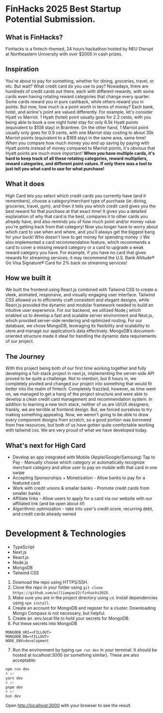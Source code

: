 # FinHacks 2025 Best Startup Potential Submission.

## What is FinHacks?
FinHacks is a fintech-themed, 24 hours hackathon hosted by NEU Disrupt at Northeastern University with over $2000 in cash prizes.

## Inspiration
You're about to pay for something, whether for dining, groceries, travel, or etc. But wait? What credit card do you use to pay? Nowadays, there are hundreds of credit cards out there, each with different rewards, with some cards even having rotating reward categories that change every quarter. Some cards  reward you in pure cashback, while others reward you in points. But now, how much is a point worth in terms of money? Each bank, hotel, and airline's point are valued differently. For example, let's consider Hyatt vs Marriot. 1 Hyatt (hotel) point usually goes for 2.2 cents, with you being able to book a one night hotel stay for only 6.5k Hyatt points (equivalent to $108 stay) in Braintree. On the other hand, 1 Marriot point usually only goes for 0.9 cents, with one Marriot stay costing to about 35k Marriot points (equivalent to a $169 stay) in the same area, same time! When you compare how much money you end up saving by paying with Hyatt points instead of money compared to Marriot points, it's obvious that Hyatt points are much more important! **When you have multiple cards, it's hard to keep track of all these rotating categories, reward multipliers, reward categories, and different point values. If only there was a tool to just tell you what card to use for what purchase!**

## What it does
High Card lets you select which credit cards you currently have (and it remembers), choose a category/merchant type of purchase (ie: dining, groceries, travel, gym), and then it tells you which credit card gives you the best reward for that purchase at that exact time! It gives you a detailed explanation of why that card is the best, compares it to other cards you already have, and also reminds you of how much point and/or money value you're getting back from that category! Now you longer have to worry about which card to use when and where, and you'll always get the biggest bang for your buck! Who doesn't love to get money for spending money :) We also implemented a card recommendation feature, which recommends a card to cover a missing reward category or a card to upgrade a weak reward category you have. For example, if you have no card that gives rewards for streaming services, it may recommend the U.S. Bank Altitude® Go Visa Signature® Card for 2% back on streaming services!

## How we built it
We built the frontend using React.js combined with Tailwind CSS to create a sleek, animated, responsive, and visually engaging user interface. Tailwind CSS allowed us to efficiently craft consistent and elegant designs, while React.js provided the dynamic and modular framework needed to build an intuitive user experience. For our backend, we utilized Node.j which enabled us to develop a fast and scalable server environment and Next.js, which provided server-side rendering and optimized routing. For our database, we chose MongoDB, leveraging its flexibility and scalability to store and manage our application’s data effectively. MongoDB’s document-oriented structure made it ideal for handling the dynamic data requirements of our project. 

## The Journey
With this project being both of our first time working together and fully developing a full-stack project in next.js, implementing the server-side API proved to be quite a challenge. Not to mention, but 6 hours in, we completely pivoted and changed our project into something that would fit better into the realm of fintech. Completely frazzled, however, as time went on, we managed to get a hang of the project structure and were able to develop a clean credit card management and recommendation system. In addition to learning a new tech stack, neither of us are UI/UX designers; frankly, we are terrible at frontend design. But, we forced ourselves to try making something appealing. Now, we weren't going to be able to draw every component designs from scratch, so a good portion was borrowed from free resources, but both of us have gotten quite comfortable working with tailwind css. We are very proud of what we have developed today.

## What's next for High Card
- Develop an app integrated with Mobile (Apple/Google/Samsung) Tap to Pay - Manually choose which category or automatically recognize merchant category and allow user to pay on mobile with that card in one swipe
- Accepting Sponsorships + Monetization - Allow banks to pay for a featured card 
- Work with credit unions & smaller banks - Promote credit cards from smaller banks
- Affiliate links - Allow users to apply for a card via our website with our affiliated link (and be open about it!)
- Algorithmic optimization - take into user's credit score, recurring debt, and credit cards already owned

# Development & Technologies

- TypeScript
- Next.js
- React.js
- Node.js
- MongoDB
- Tailwind CSS

1. Downoad the repo using HTTPS/SSH.
2. Clone the repo in your folder using ```git clone https://github.com/williampan22/finhacks2025```.
3. Make sure you are in the project directory using ```cd```. Install dependencies using ```npm install```.
4. Create an account for MongoDB and register for a cluster. Downloading Mongo Compass is not necessary, but helpful. 
5. Create an .env.local file to hold your secrets for MongoDB.
6. Put these secrets into MongoDB
```
MONGODB_URI=<FILLOUT>
MONGODB_DB=<FILLOUT>
NODE_ENV=development
```
7. Run the environment by typing ```npm run dev``` in your terminal. It should be hosted at localhost:3000 (or something similar).
These are also acceptable:
```bash
npm run dev
# or
yarn dev
# or
pnpm dev
# or
bun dev
```

Open [http://localhost:3000](http://localhost:3000) with your browser to see the result.
